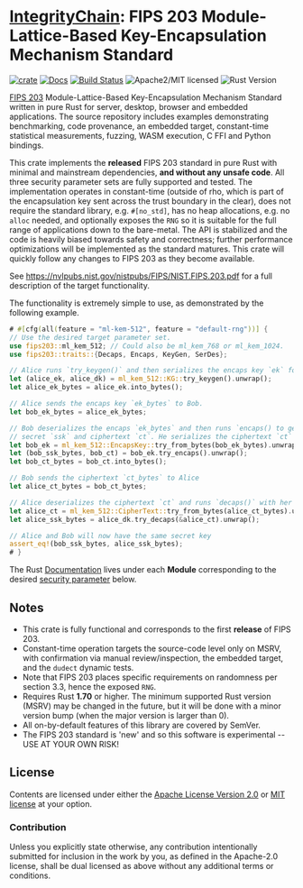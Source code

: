 # [IntegrityChain]: FIPS 203 Module-Lattice-Based Key-Encapsulation Mechanism Standard

[![crate][crate-image]][crate-link]
[![Docs][docs-image]][docs-link]
[![Build Status][build-image]][build-link]
![Apache2/MIT licensed][license-image]
![Rust Version][rustc-image]

[FIPS 203] Module-Lattice-Based Key-Encapsulation Mechanism Standard written in pure Rust for server, desktop, browser 
and embedded applications. The source repository includes examples demonstrating benchmarking, code provenance, an 
embedded target, constant-time statistical measurements, fuzzing, WASM execution, C FFI and Python bindings.

This crate implements the **released** FIPS 203 standard in pure Rust with minimal and mainstream dependencies, **and 
without any unsafe code**. All three security parameter sets are fully supported and tested. The implementation operates
in constant-time (outside of rho, which is part of the encapsulation key sent across the trust boundary in the clear), 
does not require the standard library, e.g. `#[no_std]`, has no heap allocations, e.g. no `alloc` needed, and optionally 
exposes the `RNG` so it is suitable for the full range of applications down to the bare-metal. The API is stabilized 
and the code is heavily biased towards safety and correctness; further performance optimizations will be implemented 
as the standard matures. This crate will quickly follow any changes to FIPS 203 as they become available.

See <https://nvlpubs.nist.gov/nistpubs/FIPS/NIST.FIPS.203.pdf> for a full description of the target functionality.

The functionality is extremely simple to use, as demonstrated by the following example.

~~~rust
# #[cfg(all(feature = "ml-kem-512", feature = "default-rng"))] {
// Use the desired target parameter set.
use fips203::ml_kem_512; // Could also be ml_kem_768 or ml_kem_1024. 
use fips203::traits::{Decaps, Encaps, KeyGen, SerDes};

// Alice runs `try_keygen()` and then serializes the encaps key `ek` for Bob (to bytes).
let (alice_ek, alice_dk) = ml_kem_512::KG::try_keygen().unwrap();
let alice_ek_bytes = alice_ek.into_bytes();

// Alice sends the encaps key `ek_bytes` to Bob.
let bob_ek_bytes = alice_ek_bytes;

// Bob deserializes the encaps `ek_bytes` and then runs `encaps() to get the shared 
// secret `ssk` and ciphertext `ct`. He serializes the ciphertext `ct` for Alice (to bytes).
let bob_ek = ml_kem_512::EncapsKey::try_from_bytes(bob_ek_bytes).unwrap();
let (bob_ssk_bytes, bob_ct) = bob_ek.try_encaps().unwrap();
let bob_ct_bytes = bob_ct.into_bytes();

// Bob sends the ciphertext `ct_bytes` to Alice
let alice_ct_bytes = bob_ct_bytes;

// Alice deserializes the ciphertext `ct` and runs `decaps()` with her decaps key
let alice_ct = ml_kem_512::CipherText::try_from_bytes(alice_ct_bytes).unwrap();
let alice_ssk_bytes = alice_dk.try_decaps(&alice_ct).unwrap();

// Alice and Bob will now have the same secret key
assert_eq!(bob_ssk_bytes, alice_ssk_bytes);
# }
~~~

The Rust [Documentation][docs-link] lives under each **Module** corresponding to the desired
[security parameter](#modules) below.

## Notes

* This crate is fully functional and corresponds to the first **release** of FIPS 203.
* Constant-time operation targets the source-code level only on MSRV, with confirmation via 
  manual review/inspection, the embedded target, and the `dudect` dynamic tests.
* Note that FIPS 203 places specific requirements on randomness per section 3.3, hence the exposed `RNG`.
* Requires Rust **1.70** or higher. The minimum supported Rust version (MSRV) may be changed in the future,
  but it will be done with a minor version bump (when the major version is larger than 0).
* All on-by-default features of this library are covered by SemVer.
* The FIPS 203 standard is 'new' and so this software is experimental -- USE AT YOUR OWN RISK!

## License

Contents are licensed under either the [Apache License Version 2.0](http://www.apache.org/licenses/LICENSE-2.0)
or [MIT license](http://opensource.org/licenses/MIT) at your option.

### Contribution

Unless you explicitly state otherwise, any contribution intentionally submitted for inclusion in the work by you, as
defined in the Apache-2.0 license, shall be dual licensed as above without any additional terms or conditions.

[//]: # (badges)

[crate-image]: https://buildstats.info/crate/fips203

[crate-link]: https://crates.io/crates/fips203

[docs-image]: https://docs.rs/fips203/badge.svg

[docs-link]: https://docs.rs/fips203/

[build-image]: https://github.com/integritychain/fips203/workflows/test/badge.svg

[build-link]: https://github.com/integritychain/fips203/actions?query=workflow%3Atest
[license-image]: https://img.shields.io/badge/license-Apache2.0/MIT-blue.svg

[rustc-image]: https://img.shields.io/badge/rustc-1.70+-blue.svg

[//]: # (general links)

[IntegrityChain]: https://github.com/integritychain/
[FIPS 203]: https://csrc.nist.gov/pubs/fips/203/ipd
